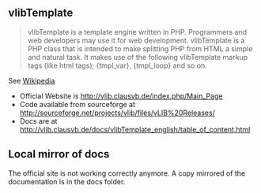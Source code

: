 ## vlibTemplate

> vlibTemplate is a template engine written in PHP. Programmers and web developers may use it for web development. vlibTemplate is a PHP
> class that is intended to make splitting PHP from HTML a simple and natural task. It makes use of the following vlibTemplate markup tags
> (like html tags); {tmpl_var}, {tmpl_loop} and so on.

See [Wikipedia](https://en.wikipedia.org/wiki/VlibTemplate)

* Official Website is http://vlib.clausvb.de/index.php/Main_Page
* Code available from sourceforge at http://sourceforge.net/projects/vlib/files/vLIB%20Releases/
* Docs are at http://vlib.clausvb.de/docs/vlibTemplate_english/table_of_content.html

## Local mirror of docs

The official site is not working correctly anymore. A copy mirrored of the documentation is in the docs folder. 
